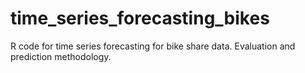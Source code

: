 # time_series_forecasting_bikes
R code for time series forecasting for bike share data. Evaluation and prediction methodology.
